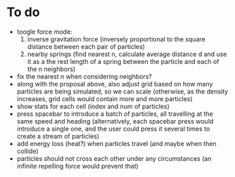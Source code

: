 

# To do

- toogle force mode:
  1. inverse gravitation force (inversely proportional to the square distance between each pair of particles)
  2. nearby springs (find nearest n, calculate average distance d and use it as a the rest length of a spring between
     the particle and each of the n neighbors)
- fix the nearest n when considering neighbors?
- along with the proposal above, also adjust grid based on how many particles are being simulated, so we can scale
  (otherwise, as the density increases, grid cells would contain more and more particles)
- show stats for each cell (index and num of particles)
- press spacebar to introduce a batch of particles, all travelling at the same speed and heading
  (alternatively, each spacebar press would introduce a single one, and the user could press it several times to create
   a stream of particles)
- add energy loss (heat?) when particles travel (and maybe when then collide)
- particles should not cross each other under any circumstances (an infinite repelling force would prevent that)
